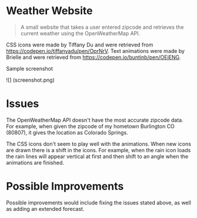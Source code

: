 # Weather Website
> A small website that takes a user entered zipcode and retrieves the current weather using the OpenWeatherMap API.

CSS icons were made by Tiffany Du and were retrieved from https://codepen.io/tiffanyadu/pen/OprNrV.
Text animations were made by Brielle and were retrieved from https://codepen.io/buntinb/pen/OEjENG.

Sample screenshot

![] (screenshot.png)

# Issues
The OpenWeatherMap API doesn't have the most accurate zipcode data. For example, when given the zipcode of my hometown Burlington CO (80807), it gives the location as Colorado Springs.

The CSS icons don't seem to play well with the animations. When new icons are drawn there is a shift in the icons. For example, when the rain icon loads the rain lines will appear vertical at first and then shift to an angle when the animations are finished. 

# Possible Improvements
Possible improvements would include fixing the issues stated above, as well as adding an extended forecast.
